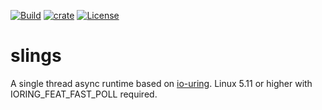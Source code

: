 [![Build](https://github.com/cssivision/slings/workflows/build/badge.svg)](
https://github.com/cssivision/slings/actions)
[![crate](https://img.shields.io/crates/v/slings.svg)](https://crates.io/crates/slings)
[![License](http://img.shields.io/badge/license-mit-blue.svg)](https://github.com/cssivision/slings/blob/master/LICENSE)

# slings
A single thread async runtime based on [io-uring](https://kernel.dk/io_uring.pdf). Linux 5.11 or higher with IORING_FEAT_FAST_POLL required.
